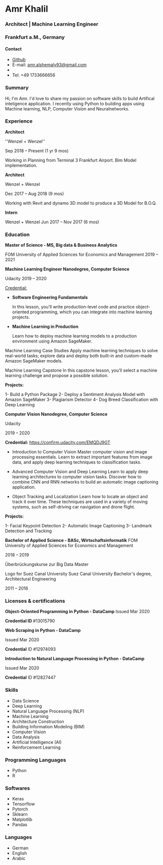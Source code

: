 # Amr Khalil 
### Architect | Machine Learning Engineer
### Frankfurt a.M., Germany

#### Contact
- [Github](https://github.com/amr-khalil)
- E-mail: amr.alshemaly93@gmail.com
- [Linkedin]: linkedin.com/in/amrk
- Tel: +49 1733666656


### Summary
Hi, I'm Amr. I'd love to share my passion on software skills to build Artifical inteligence application. I recently using Python to building apps using Machine learning, NLP, Computer Vision and Neuralnetworks. 


### Experience

**Architect**

''Wenzel + Wenzel''

Sep 2018 – Present (1 yr 9 mos)

Working in Planning from Terminal 3 Frankfurt Airport. Bim Model implementation.

**Architect**

Wenzel + Wenzel

Dec 2017 – Aug 2018 (9 mos)

Working with Revit and dynamo 3D model to produce a 3D Model for B.O.Q.

**Intern**

Wenzel + Wenzel
Jun 2017 – Nov 2017 (6 mos)


### Education

**Master of Science - MS, Big data & Business Analytics**

FOM University of Applied Sciences for Economics and Management
2019 – 2021

**Machine Learning Engineer Nanodegree, Computer Science**

Udacity
2019 – 2020

[Credential:](https://graduation.udacity.com/confirm/C6C5HFRM)

- **Software Engineering Fundamentals**

  In this lesson, you’ll write production-level code and practice object-oriented programming, which you can integrate into machine       learning projects.

- **Machine Learning in Production**
  
  Learn how to deploy machine learning models to a production environment using Amazon SageMaker.

Machine Learning Case Studies
Apply machine learning techniques to solve real-world tasks; explore data and deploy both built-in and custom-made Amazon SageMaker models.

Machine Learning Capstone
In this capstone lesson, you’ll select a machine learning challenge and propose a possible solution.

**Projects:**

1- Build a Python Package
2- Deploy a Sentiment Analysis Model with Amazon SageMaker
3- Plagiarism Detector
4- Dog Breed Classification with Deep Learning

**Computer Vision Nanodegree, Computer Science**

Udacity

2019 – 2020

**Credential:**
https://confirm.udacity.com/EMQDJ9GT

- Introduction to Computer Vision
  Master computer vision and image processing essentials. Learn to extract important features from image data, and apply deep learning     techniques to classification tasks.

- Advanced Computer Vision and Deep Learning
  Learn to apply deep learning architectures to computer vision tasks. Discover how to combine CNN and RNN networks to build an  automatic image captioning application.

- Object Tracking and Localization
 Learn how to locate an object and track it over time. These techniques are used in a variety of moving systems, such as self-driving car navigation and drone flight.

**Projects:**

1- Facial Keypoint Detection
2- Automatic Image Captioning
3- Landmark Detection and Tracking


**Bachelor of Applied Science - BASc, Wirtschaftsinformatik**
FOM University of Applied Sciences for Economics and Management

2018 – 2019

Überbrückungskurse zur Big Data Master


Logo for Suez Canal University
Suez Canal University
Bachelor's degree, Architectural Engineering

2011 – 2016


### Licenses & certifications

**Object-Oriented Programming in Python - DataCamp**
Issued Mar 2020

**Credential ID** #13015790

**Web Scraping in Python - DataCamp**

Issued Mar 2020

**Credential** ID #12974093

**Introduction to Natural Language Processing in Python - DataCamp**

Issued Mar 2020

**Credential** ID #12827447


### Skills
- Data Science
- Deep Learning
- Natural Language Processing (NLP)
- Machine Learning
- Architecture  Construction  
- Building Information Modeling (BIM)
- Computer Vision
- Data Analysis
- Artificial Intelligence (AI) 
- Reinforcement Learning

### Programming Languages
- Python
- R

### Softwares
- Keras
- Tensorflow
- Pytorch
- Sklearn
- Matplotlib
- Pandas

### Languages
- German
- English
- Arabic
